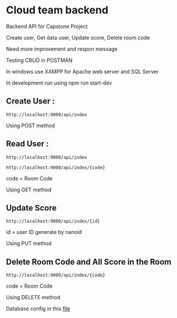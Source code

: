 # Cloud team backend
 Backend API for Capstone Project

Create user, Get data user, Update score, Delete room code 

Need more improvement and respon message

Testing CRUD in POSTMAN

In windows use XAMPP for Apache web server and SQL Server 

In development run using npm run start-dev

## Create User :
```
http://localhost:9000/api/index
```
Using POST method 

## Read User :
```
http://localhost:9000/api/index

http://localhost:9000/api/index/{code}
```
code = Room Code

Using GET method

## Update Score
```
http://localhost:9000/api/index/{id}
```
id = user ID generate by nanoid

Using PUT method

## Delete Room Code and All Score in the Room
```
http://localhost:9000/api/index/{code}
```
code = Room Code

Using DELETE method


Database config in this [file](https://github.com/kilaspintas/CapstoneBackend/blob/main/src/config.js) 




